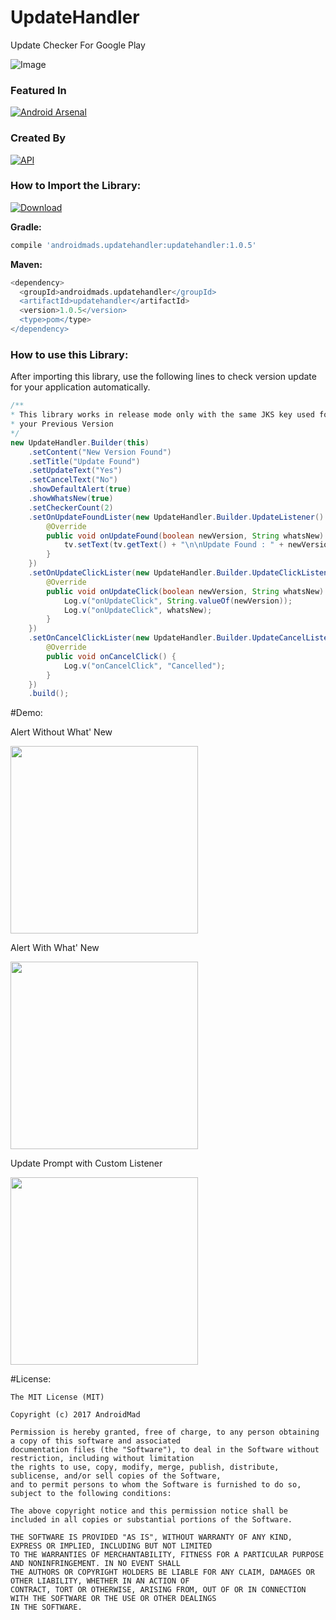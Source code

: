 # UpdateHandler
Update Checker For Google Play

![Image](https://2.bp.blogspot.com/-vzFWGn1sjwU/V1UJktHJqlI/AAAAAAAAAGA/Vv7kRuyf4IgVW_VNlcCmHJCWDhOYK29fwCLcB/s1024/post_upadate.png)

### Featured In
[![Android Arsenal](https://img.shields.io/badge/Android%20Arsenal-UpdateHandler-green.svg?style=true)](https://android-arsenal.com/details/1/3777)

### Created By
[![API](https://img.shields.io/badge/AndroidMads-AJTS-brightgreen.svg?style=flat)](https://androidmads.blogspot.in/2016/06/automatic-update-checker-for-android.html)

### How to Import the Library:
[![Download](https://api.bintray.com/packages/androidmads/maven/androidmads.updatehandler/images/download.svg?version=1.0.5)](https://bintray.com/androidmads/maven/androidmads.updatehandler/1.0.3/link)

<b>Gradle:</b>
```groovy
compile 'androidmads.updatehandler:updatehandler:1.0.5'
```

<b>Maven:</b>
```groovy
<dependency>
  <groupId>androidmads.updatehandler</groupId>
  <artifactId>updatehandler</artifactId>
  <version>1.0.5</version>
  <type>pom</type>
</dependency>
```
### How to use this Library:

After importing this library, use the following lines to check version update for your application automatically.
```java
/** 
* This library works in release mode only with the same JKS key used for 
* your Previous Version
*/
new UpdateHandler.Builder(this)
	.setContent("New Version Found")
	.setTitle("Update Found")
	.setUpdateText("Yes")
	.setCancelText("No")
	.showDefaultAlert(true)
	.showWhatsNew(true)
	.setCheckerCount(2)
	.setOnUpdateFoundLister(new UpdateHandler.Builder.UpdateListener() {
		@Override
		public void onUpdateFound(boolean newVersion, String whatsNew) {
			tv.setText(tv.getText() + "\n\nUpdate Found : " + newVersion + "\n\nWhat's New\n" + whatsNew);
		}
	})
	.setOnUpdateClickLister(new UpdateHandler.Builder.UpdateClickListener() {
		@Override
		public void onUpdateClick(boolean newVersion, String whatsNew) {
			Log.v("onUpdateClick", String.valueOf(newVersion));
			Log.v("onUpdateClick", whatsNew);
		}
	})
	.setOnCancelClickLister(new UpdateHandler.Builder.UpdateCancelListener() {
		@Override
		public void onCancelClick() {
			Log.v("onCancelClick", "Cancelled");
		}
	})
	.build();
```
#Demo:
<p>Alert Without What' New</p>
<img src = "https://github.com/androidmads/UpdateHandler/blob/master/w_o_whatsnew.png?raw=true" width = "300">
<p>Alert With What' New</p>
<img src = "https://github.com/androidmads/UpdateHandler/blob/master/w_whatsnew.png?raw=true" width = "300">
<p>Update Prompt with Custom Listener</p>
<img src = "https://github.com/androidmads/UpdateHandler/blob/master/w_custom_listener.png?raw=true" width = "300">

#License:
<pre><code>The MIT License (MIT)

Copyright (c) 2017 AndroidMad

Permission is hereby granted, free of charge, to any person obtaining a copy of this software and associated 
documentation files (the "Software"), to deal in the Software without restriction, including without limitation 
the rights to use, copy, modify, merge, publish, distribute, sublicense, and/or sell copies of the Software, 
and to permit persons to whom the Software is furnished to do so, subject to the following conditions:

The above copyright notice and this permission notice shall be included in all copies or substantial portions of the Software.

THE SOFTWARE IS PROVIDED "AS IS", WITHOUT WARRANTY OF ANY KIND, EXPRESS OR IMPLIED, INCLUDING BUT NOT LIMITED 
TO THE WARRANTIES OF MERCHANTABILITY, FITNESS FOR A PARTICULAR PURPOSE AND NONINFRINGEMENT. IN NO EVENT SHALL 
THE AUTHORS OR COPYRIGHT HOLDERS BE LIABLE FOR ANY CLAIM, DAMAGES OR OTHER LIABILITY, WHETHER IN AN ACTION OF 
CONTRACT, TORT OR OTHERWISE, ARISING FROM, OUT OF OR IN CONNECTION WITH THE SOFTWARE OR THE USE OR OTHER DEALINGS 
IN THE SOFTWARE.</code></pre>
